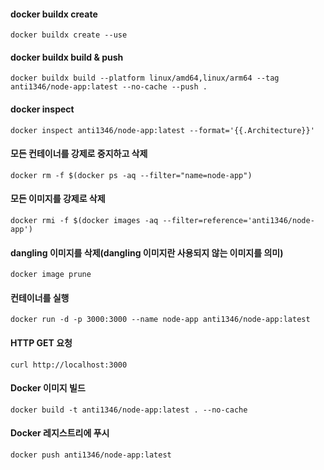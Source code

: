 #### docker buildx create
```
docker buildx create --use
```
#### docker buildx build & push
```
docker buildx build --platform linux/amd64,linux/arm64 --tag anti1346/node-app:latest --no-cache --push .
```
#### docker inspect
```
docker inspect anti1346/node-app:latest --format='{{.Architecture}}'
```
#### 모든 컨테이너를 강제로 중지하고 삭제
```
docker rm -f $(docker ps -aq --filter="name=node-app")
```
#### 모든 이미지를 강제로 삭제
```
docker rmi -f $(docker images -aq --filter=reference='anti1346/node-app')
```
#### dangling 이미지를 삭제(dangling 이미지란 사용되지 않는 이미지를 의미)
```
docker image prune
```
#### 컨테이너를 실행
```
docker run -d -p 3000:3000 --name node-app anti1346/node-app:latest
```
#### HTTP GET 요청
```
curl http://localhost:3000
```


#### Docker 이미지 빌드
```
docker build -t anti1346/node-app:latest . --no-cache
```
#### Docker 레지스트리에 푸시
```
docker push anti1346/node-app:latest
```
